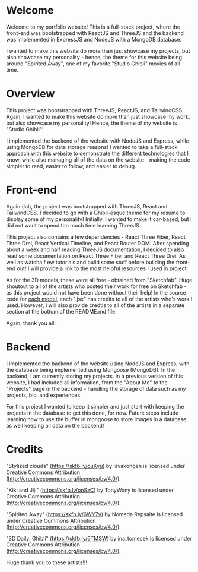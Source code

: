 # Welcome
Welcome to my portfolio website! This is a full-stack project, where the front-end was bootstrapped with ReactJS and ThreeJS and the backend was implemented in ExpressJS and NodeJS with a MongoDB database. 

I wanted to make this website do more than just showcase my projects, but also showcase my personality - hence, the theme for this website being around "Spirited Away", one of my favorite "Studio Ghibli" movies of all time.

# Overview
This project was bootstrapped with ThreeJS, ReactJS, and TailwindCSS. Again, I wanted to make this website do more than just showcase my work, but also showcase my personality! Hence, the theme of my website is "Studio Ghibli"!

I implemented the backend of the website with NodeJS and Express, while using MongoDB for data storage reasons! I wanted to take a full-stack approach with this website to demonstrate the different technologies that I know, while also managing all of the data on the website - making the code simpler to read, easier to follow, and easier to debug.

# Front-end
Again (lol), the project was bootstrapped with ThreeJS, React and TailwindCSS. I decided to go with a Ghibli-esque theme for my resume to display some of my personality! Initially, I wanted to make it car-based, but I did not want to spend too much time learning ThreeJS.

This project also contains a few dependencies - React Three Fiber, React Three Drei, React Vertical Timeline, and React Router DOM. After spending about a week and half reading ThreeJS documentation, I decided to also read some documentation on React Three Fiber and React Three Drei. As well as watcha f ew tutorials and build some stuff before building the front-end out! I will provide a link to the most helpful resources I used in project.

As for the 3D models, these were all free - obtained from "Sketchfab". Huge shoutout to all of the artists who posted their work for free on Sketchfab - as this project would not have been done without their help! In the source code for [each model](./src/models), each ".jsx" has credits to all of the artists who's work I used. However, I will also provide credtis to all of the artists in a separate section at the bottom of the README.md file.

Again, thank you all!

# Backend
I implemented the backend of the website using NodeJS and Express, with the database being implemented using Mongoose (MongoDB). In the backend, I am currently storing my projects. In a previous version of this website, I had included all information, from the "About Me" to the "Projects" page in the backend - handling the storage of data such as my projects, bio, and experiences. 

For this project I wanted to keep it simpler and just start with keeping the projects in the database to get this done, for now. Future steps include learning how to use the buffer in mongoose to store images in a database, as well keeping all data on the backend!

# Credits
"Stylized clouds" (https://skfb.ly/ouKyu) by lavakongen is licensed under Creative Commons Attribution (http://creativecommons.org/licenses/by/4.0/).

"Kiki and Jiji" (https://skfb.ly/onSzC) by TonyWony is licensed under Creative Commons Attribution (http://creativecommons.org/licenses/by/4.0/).

"Spirited Away" (https://skfb.ly/6WY7v) by Nomeda Repsaite is licensed under Creative Commons Attribution (http://creativecommons.org/licenses/by/4.0/).

"3D Daily: Ghibli" (https://skfb.ly/6TMSW) by ina_tomecek is licensed under Creative Commons Attribution (http://creativecommons.org/licenses/by/4.0/).

Huge thank you to these artists!!!